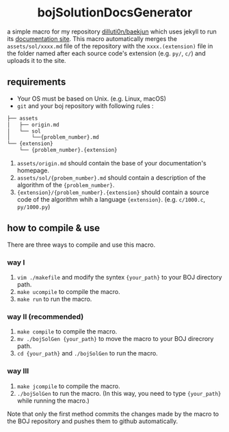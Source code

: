 <h1 align="center">bojSolutionDocsGenerator</h1>

a simple macro for my repository [dilluti0n/baekjun](https://github.com/dilluti0n/baekjun) which uses jekyll to run its [documentation site](https://dilluti0n.github.io/baekjun). This macro automatically merges the `assets/sol/xxxx.md` file of the repository with the `xxxx.(extension)` file in the folder named after each source code's extension (e.g. `py/`, `c/`) and uploads it to the site.

## requirements
* Your OS must be based on Unix. (e.g. Linux, macOS)
* `git` and your boj repository with following rules :
```bash
├── assets
│   ├── origin.md
│   └── sol
│       └──{problem_number}.md
└── {extension}
    └── {problem_number}.{extension}
```
1. `assets/origin.md` should contain the base of your documentation's homepage.
2. `assets/sol/{probem_number}.md` should contain a description of the algorithm of the `{problem_number}`.
3. `{extension}/{problem_number}.{extension}` should contain a source code of the algorithm whih a language `{extension}`. (e.g. `c/1000.c`, `py/1000.py`)

## how to compile & use
There are three ways to compile and use this macro.
### way I
1. `vim ./makefile` and modify the syntex `{your_path}` to your BOJ directory path.
2. `make ucompile` to compile the macro.
3. `make run` to run the macro.
### way II (recommended)
1. `make compile` to compile the macro.
2. `mv ./bojSolGen {your_path}` to move the macro to your BOJ direcrory path.
3. `cd {your_path}` and `./bojSolGen` to run the macro.
### way III
1. `make jcompile` to compile the macro.
2. `./bojSolGen` to run the macro. (In this way, you need to type `{your_path}` while running the macro.)

Note that only the first method commits the changes made by the macro to the BOJ repository and pushes them to github automatically.
